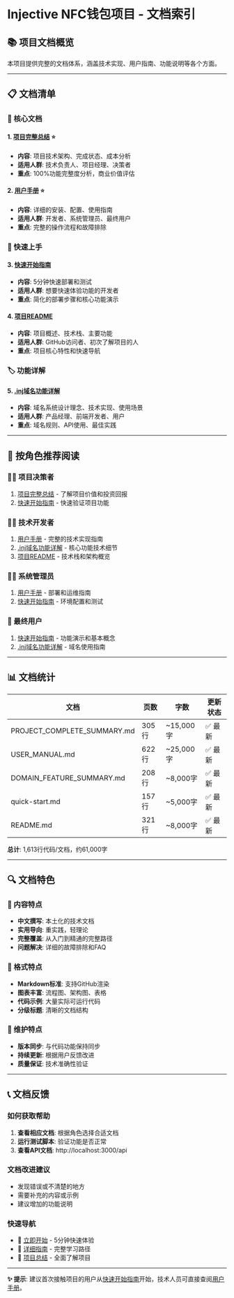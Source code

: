 # Injective NFC钱包项目 - 文档索引

## 📚 项目文档概览

本项目提供完整的文档体系，涵盖技术实现、用户指南、功能说明等各个方面。

---

## 📋 文档清单

### 🎯 核心文档

#### 1. [项目完整总结](PROJECT_COMPLETE_SUMMARY.md) ⭐
- **内容**: 项目技术架构、完成状态、成本分析
- **适用人群**: 技术负责人、项目经理、决策者
- **重点**: 100%功能完整度分析，商业价值评估

#### 2. [用户手册](USER_MANUAL.md) ⭐
- **内容**: 详细的安装、配置、使用指南
- **适用人群**: 开发者、系统管理员、最终用户
- **重点**: 完整的操作流程和故障排除

### 🚀 快速上手

#### 3. [快速开始指南](quick-start.md)
- **内容**: 5分钟快速部署和测试
- **适用人群**: 想要快速体验功能的开发者
- **重点**: 简化的部署步骤和核心功能演示

#### 4. [项目README](README.md)
- **内容**: 项目概述、技术栈、主要功能
- **适用人群**: GitHub访问者、初次了解项目的人
- **重点**: 项目核心特性和快速导航

### 🏷️ 功能详解

#### 5. [.inj域名功能详解](DOMAIN_FEATURE_SUMMARY.md)
- **内容**: 域名系统设计理念、技术实现、使用场景
- **适用人群**: 产品经理、前端开发者、用户
- **重点**: 域名规则、API使用、最佳实践

---

## 🎯 按角色推荐阅读

### 👨‍💼 项目决策者
1. [项目完整总结](PROJECT_COMPLETE_SUMMARY.md) - 了解项目价值和投资回报
2. [快速开始指南](quick-start.md) - 快速验证项目功能

### 👨‍💻 技术开发者
1. [用户手册](USER_MANUAL.md) - 完整的技术实现指南
2. [.inj域名功能详解](DOMAIN_FEATURE_SUMMARY.md) - 核心功能技术细节
3. [项目README](README.md) - 技术栈和架构概览

### 👨‍🔧 系统管理员
1. [用户手册](USER_MANUAL.md) - 部署和运维指南
2. [快速开始指南](quick-start.md) - 环境配置和测试

### 👥 最终用户
1. [快速开始指南](quick-start.md) - 功能演示和基本概念
2. [.inj域名功能详解](DOMAIN_FEATURE_SUMMARY.md) - 域名使用指南

---

## 📊 文档统计

| 文档                        | 页数  | 字数      | 更新状态 |
| --------------------------- | ----- | --------- | -------- |
| PROJECT_COMPLETE_SUMMARY.md | 305行 | ~15,000字 | ✅ 最新   |
| USER_MANUAL.md              | 622行 | ~25,000字 | ✅ 最新   |
| DOMAIN_FEATURE_SUMMARY.md   | 208行 | ~8,000字  | ✅ 最新   |
| quick-start.md              | 157行 | ~5,000字  | ✅ 最新   |
| README.md                   | 321行 | ~8,000字  | ✅ 最新   |

**总计**: 1,613行代码/文档，约61,000字

---

## 🔍 文档特色

### 📝 内容特点
- **中文撰写**: 本土化的技术文档
- **实用导向**: 重实践，轻理论
- **完整覆盖**: 从入门到精通的完整路径
- **问题解决**: 详细的故障排除和FAQ

### 🎨 格式特点
- **Markdown标准**: 支持GitHub渲染
- **图表丰富**: 流程图、架构图、表格
- **代码示例**: 大量实际可运行代码
- **分级标题**: 清晰的文档结构

### 🔄 维护特点
- **版本同步**: 与代码功能保持同步
- **持续更新**: 根据用户反馈改进
- **质量保证**: 技术准确性验证

---

## 📞 文档反馈

### 如何获取帮助
1. **查看相应文档**: 根据角色选择合适文档
2. **运行测试脚本**: 验证功能是否正常
3. **查看API文档**: http://localhost:3000/api

### 文档改进建议
- 发现错误或不清楚的地方
- 需要补充的内容或示例
- 建议增加的功能说明

### 快速导航
- 🚀 [立即开始](quick-start.md) - 5分钟快速体验
- 📖 [详细指南](USER_MANUAL.md) - 完整学习路径
- 🎯 [项目总结](PROJECT_COMPLETE_SUMMARY.md) - 全面了解项目

---

**✨ 提示**: 建议首次接触项目的用户从[快速开始指南](quick-start.md)开始，技术人员可直接查阅[用户手册](USER_MANUAL.md)。 